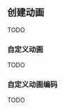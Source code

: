 
<a name="creating-animations"/>

## 创建动画
TODO

<a name="custom-animations"/>

### 自定义动画
TODO

<a name="custom-animations-encoding"/>

### 自定义动画编码
TODO
